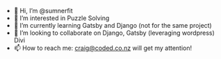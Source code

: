 - 👋 Hi, I’m @sumnerfit
- 👀 I’m interested in Puzzle Solving
- 🌱 I’m currently learning Gatsby and Django (not for the same project)
- 💞️ I’m looking to collaborate on Django, Gatsby (leveraging wordpress) Divi
- 📫 How to reach me: craig@coded.co.nz will get my attention!

<!---
sumnerfit/sumnerfit is a ✨ special ✨ repository because its `README.md` (this file) appears on your GitHub profile.
You can click the Preview link to take a look at your changes.
--->
